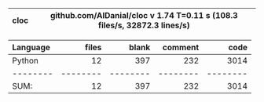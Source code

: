 cloc|github.com/AlDanial/cloc v 1.74  T=0.11 s (108.3 files/s, 32872.3 lines/s)
--- | ---

Language|files|blank|comment|code
:-------|-------:|-------:|-------:|-------:
Python|12|397|232|3014
--------|--------|--------|--------|--------
SUM:|12|397|232|3014
